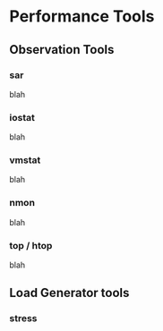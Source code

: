 # Performance Tools

## Observation Tools

### sar

blah

### iostat

blah

### vmstat

blah

### nmon

blah

### top / htop

blah

## Load Generator tools

### stress



